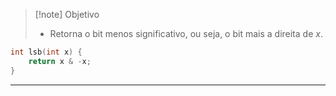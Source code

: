> [!note] Objetivo
> - Retorna o bit menos significativo, ou seja, o bit mais a direita de $x$.

```cpp
int lsb(int x) {
	return x & -x;
}
```

---